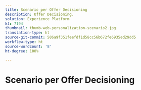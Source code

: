 ```yaml
---
title: Scenario per Offer Decisioning
description: Offer Decisioning.
solution: Experience Platform
kt: 7194
thumbnail: thumb-web-personalization-scenario2.jpg
translation-type: ht
source-git-commit: 506a9f351feefdf1d58cc56b672fe6935ed29dd5
workflow-type: ht
source-wordcount: '8'
ht-degree: 100%

---
```




# Scenario per Offer Decisioning
